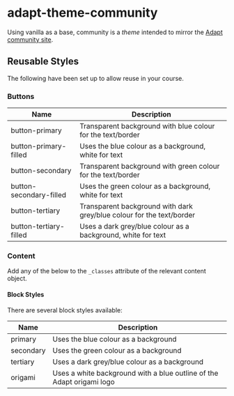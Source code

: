 # adapt-theme-community

Using vanilla as a base, community is a *theme* intended to mirror the [Adapt community site](http://www.adaptlearning.org/).

## Reusable Styles

The following have been set up to allow reuse in your course.

### Buttons

| Name| Description|
| --- | --- |
| button-primary | Transparent background with blue colour for the text/border |
| button-primary-filled | Uses the blue colour as a background, white for text |
| button-secondary | Transparent background with green colour for the text/border |
| button-secondary-filled | Uses the green colour as a background, white for text |
| button-tertiary | Transparent background with dark grey/blue colour for the text/border |
| button-tertiary-filled | Uses a dark grey/blue colour as a background, white for text |

### Content

Add any of the below to the `_classes` attribute of the relevant content object.

#### Block Styles

There are several block styles available:

| Name| Description|
| --- | --- |
| primary | Uses the blue colour as a background |
| secondary | Uses the green colour as a background |
| tertiary | Uses a dark grey/blue colour as a background |
| origami | Uses a white background with a blue outline of the Adapt origami logo |
